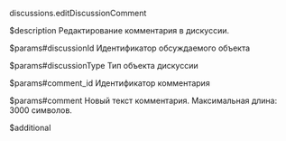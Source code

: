 discussions.editDiscussionComment

$description
Редактирование комментария в дискуссии.

$params#discussionId
Идентификатор обсуждаемого объекта

$params#discussionType
Тип объекта дискуссии

$params#comment_id
Идентификатор комментария

$params#comment
Новый текст комментария. Максимальная длина: 3000 символов.

$additional

